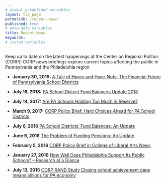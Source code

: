 ```yaml
---
# global predefined variables
layout: tla_page
permalink: /recent-news/
published: true
# meta-data variables
title: Recent News 
keywords:
# custom variables
---
```

Keep up to date on the latest happenings at the Center on Regional Politics (CORP)! CORP news briefings explore current topics affecting the public in Pennsylvania and the Philadelphia region

- **January 30, 2019:** [A Tale of Haves and Have-Nots: The Financial Future of Pennsylvania School Districts](https://www.cla.temple.edu/center-on-regional-politics/pa-school-districts-financial-future-2019/)

- **July 16, 2018:** [PA School District Fund Balances Update 2018](http://www.cla.temple.edu/center-on-regional-politics/pa-school-district-fund-balances-update-2018/)
 
- **July 14, 2017:** [Are PA Schools Holding Too Much in Reserve?](http://www.cla.temple.edu/center-on-regional-politics/are-pa-schools-holding-too-much-in-reserve/)

- **March 9, 2017:** [CORP Policy Brief: Hard Choices Ahead for PA School Districts](http://www.cla.temple.edu/center-on-regional-politics/corp-policy-brief-hard-choices-ahead-for-pa-school-districts/)

- **July 6, 2016** [PA School Districts’ Fund Balances: An Update](http://www.cla.temple.edu/center-on-regional-politics/pa-school-districts-fund-balances-an-update/)

- **June 9, 2016** [The Problem of Funding Pensions: An Update](http://www.cla.temple.edu/center-on-regional-politics/the-problem-of-funding-pensions-an-update/)

- **February 5, 2016** [CORP Policy Brief in College of Liberal Arts News](http://www.cla.temple.edu/center-on-regional-politics/corp-policy-brief-in-college-of-liberal-arts-news/)

- **January 27, 2016** [How Well Does Philadelphia Support Its Public Schools? – Research at a Glance](http://www.cla.temple.edu/center-on-regional-politics/how-well-does-philadelphia-support-its-public-schools-research-at-a-glance/)

- **July 13, 2015** [CORP RAND Study Closing school achievement gaps means billions for PA economy](http://www.cla.temple.edu/center-on-regional-politics/corp-rand-study-closing-school-achievement-gaps-means-billions-for-pa-economy/)
